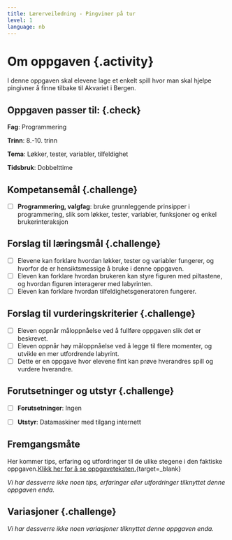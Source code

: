 ```yaml
---
title: Lærerveiledning - Pingviner på tur
level: 1
language: nb
---
```


# Om oppgaven {.activity}
I denne oppgaven skal elevene lage et enkelt spill hvor man skal hjelpe pingivner å finne tilbake til Akvariet i Bergen.


## Oppgaven passer til: {.check}
__Fag__: Programmering

__Trinn__: 8.-10. trinn

__Tema__: Løkker, tester, variabler, tilfeldighet

__Tidsbruk__: Dobbelttime


## Kompetansemål {.challenge}

- [ ]  __Programmering, valgfag__: bruke grunnleggende prinsipper i programmering, slik som løkker, tester, variabler, funksjoner og enkel brukerinteraksjon


## Forslag til læringsmål {.challenge}

- [ ]  Elevene kan forklare hvordan løkker, tester og variabler fungerer, og hvorfor de er hensiktsmessige å bruke i denne oppgaven.
- [ ] Eleven kan forklare hvordan brukeren kan styre figuren med piltastene, og hvordan figuren interagerer med labyrinten.
- [ ] Eleven kan forklare hvordan tilfeldighetsgeneratoren fungerer.

## Forslag til vurderingskriterier {.challenge}

- [ ] Eleven oppnår måloppnåelse ved å fullføre oppgaven slik det er beskrevet.
- [ ] Eleven oppnår høy måloppnåelse ved å legge til flere momenter, og utvikle en mer utfordrende labyrint.
 - [ ] Dette er en oppgave hvor elevene fint kan prøve hverandres spill og vurdere hverandre.

## Forutsetninger og utstyr {.challenge}

- [ ]  __Forutsetninger__: Ingen

- [ ]  __Utstyr__: Datamaskiner med tilgang internett

## Fremgangsmåte
Her kommer tips, erfaring og utfordringer til de ulike stegene i den faktiske oppgaven.[Klikk her for å se oppgaveteksten.](../pingviner_pa_tur/pingviner_pa_tur.html){target=_blank}


_Vi har dessverre ikke noen tips, erfaringer eller utfordringer tilknyttet denne oppgaven enda._


## Variasjoner {.challenge}
_Vi har dessverre ikke noen variasjoner tilknyttet denne oppgaven enda._
